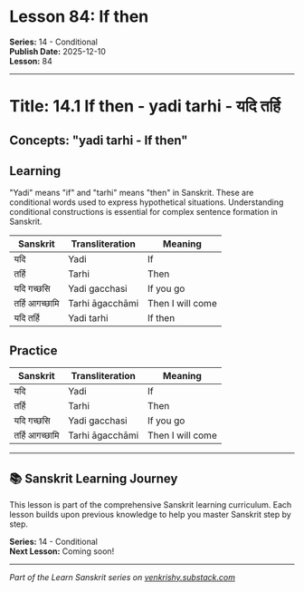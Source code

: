 # Lesson 84: If then

**Series:** 14 - Conditional  
**Publish Date:** 2025-12-10  
**Lesson:** 84

---

# Title: 14.1 If then - yadi tarhi - यदि तर्हि
## Concepts: "yadi tarhi - If then"

## Learning
"Yadi" means "if" and "tarhi" means "then" in Sanskrit. These are conditional words used to express hypothetical situations. Understanding conditional constructions is essential for complex sentence formation in Sanskrit.

| Sanskrit           | Transliteration      | Meaning                          |
| ------------------ | -------------------- | -------------------------------- |
| यदि                | Yadi                 | If                               |
| तर्हि              | Tarhi                | Then                             |
| यदि गच्छसि        | Yadi gacchasi        | If you go                        |
| तर्हि आगच्छामि    | Tarhi āgacchāmi     | Then I will come                 |
| यदि तर्हि          | Yadi tarhi           | If then                          |

## Practice
| Sanskrit           | Transliteration      | Meaning                          |
| ------------------ | -------------------- | -------------------------------- |
| यदि                | Yadi                 | If                               |
| तर्हि              | Tarhi                | Then                             |
| यदि गच्छसि        | Yadi gacchasi        | If you go                        |
| तर्हि आगच्छामि    | Tarhi āgacchāmi     | Then I will come                 |

---

## 📚 Sanskrit Learning Journey

This lesson is part of the comprehensive Sanskrit learning curriculum. Each lesson builds upon previous knowledge to help you master Sanskrit step by step.

**Series:** 14 - Conditional  
**Next Lesson:** Coming soon!

---
*Part of the Learn Sanskrit series on [venkrishy.substack.com](https://venkrishy.substack.com/s/learn_sanskrit)*
